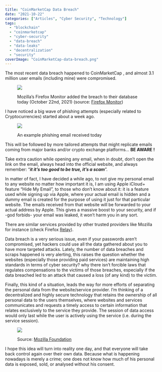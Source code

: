 ```yaml
---
title: "CoinMarketCap Data Breach"
date: "2021-10-22"
categories: ["Articles", "Cyber Security", "Technology"]
tags: 
  - "blockchain"
  - "coinmarketcap"
  - "cyber-security"
  - "data-breach"
  - "data-leaks"
  - "decentralization"
  - "security"
coverImage: "CoinMarketCap-data-breach.png"
---
```


The most recent data breach happened to CoinMarketCap , and almost 3.1 million user emails (including mine) were compromised.

<figure>

![](./img_9954-1.jpg)

<figcaption>

Mozilla’s Firefox Monitor added the breach to their database today (October 22nd, 2021) (source: [Firefox Monitor](https://monitor.firefox.com/))

</figcaption>

</figure>

I have noticed a big wave of phishing attempts (especially related to Cryptocurrencies) started about a week ago.

<figure>

![](./img_9955-1.jpg)

<figcaption>

An example phishing email received today

</figcaption>

</figure>

This will be followed by more tailored attempts that might replicate emails coming from major banks and/or crypto exchange platforms… **BE AWARE !**

  
Take extra caution while opening any email, when in doubt, don’t open the link on the email, always head into the official website, and always remember: “**_it it’s too good to be true, it’s a scam_**”.

In matter of fact, I have decided a while ago, to not give my personal email to any website no matter how important it is, I am using Apple iCloud+ feature “Hide My Email”, to those who don’t know about it: it is a feature used while signing up via Apple, where your actual email is hidden and a dummy email is created for the purpose of using it just for that particular website. The emails received from that website will be forwarded to your actual address by Apple. This gives a massive boost to your security, and if -god forbids- your email was leaked, it won’t harm you in any sort.

There are similar services provided by other trusted providers like Mozilla for instance (check Firefox [Relay](https://relay.firefox.com)).

Data breach is a very serious issue, even if your passwords aren’t compromised, yet hackers could use all the data gathered about you to have more targeted attacks. Lately, the number of data breaches and scraps happened is very alerting, this raises the question whether the websites (especially those providing paid services) are maintaining high standards in terms of cyber security? why there isn’t forcible laws that regulates compensations to the victims of those breaches, especially if the data breached led to an attack that caused a loss (of any kind) to the victim.

Finally, this kind of a situation, leads the way for more efforts of separating the personal data from the website/service provider. I’m thinking of a decentralized and highly secure technology that retains the ownership of all personal data to the users themselves, where websites and services communicates and requests a timely access to certain information that relates exclusively to the service they provide. The session of data access would only last while the user is actively using the service (i.e. during the service session).

<figure>

![](./da74cae7-c4ac-4bf0-b8ac-3a43fb0e5e8c-55344-00000b25fea445b0_file-1.jpg)

<figcaption>

Source: [Mozilla Foundation](https://foundation.mozilla.org/en/initiatives/new-york-city-internet-health-report/decentralization-/)

</figcaption>

</figure>

I hope this idea will turn into reality one day, and that everyone will take back control again over their own data. Because what is happening nowadays is merely a crime; one does not know how much of his personal data is exposed, sold, or analysed without his consent.
